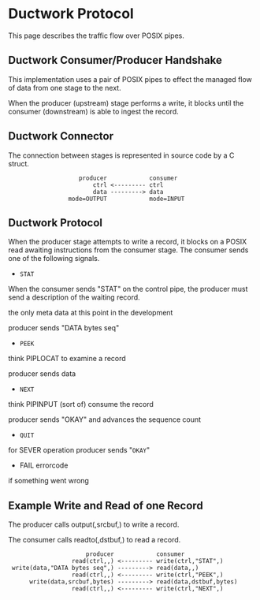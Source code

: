 # Ductwork Protocol

This page describes the traffic flow over POSIX pipes.

## Ductwork Consumer/Producer Handshake

This implementation uses a pair of POSIX pipes
to effect the managed flow of data from one stage to the next.

When the producer (upstream) stage performs a write,
it blocks until the consumer (downstream) is able to ingest
the record.

## Ductwork Connector

The connection between stages is represented in source code by a C struct.


                        producer            consumer
                            ctrl <--------- ctrl
                            data ---------> data
                     mode=OUTPUT            mode=INPUT


## Ductwork Protocol

When the producer stage attempts to write a record,
it blocks on a POSIX read awaiting instructions from the
consumer stage. The consumer sends one of the following signals.

* `STAT`

When the consumer sends "STAT" on the control pipe,
the producer must send a description of the waiting record.

the only meta data at this point in the development

producer sends "DATA bytes seq"

* `PEEK`

think PIPLOCAT to examine a record

producer sends data

* `NEXT`

think PIPINPUT (sort of) consume the record

producer sends "OKAY" and advances the sequence count

* `QUIT`

for SEVER operation
          producer sends "`OKAY`"

* FAIL errorcode

if something went wrong

## Example Write and Read of one Record

The producer calls output(,srcbuf,) to write a record.

The consumer calls readto(,dstbuf,) to read a record.

                          producer            consumer
                      read(ctrl,,) <--------- write(ctrl,"STAT",)
     write(data,"DATA bytes seq",) ---------> read(data,,)
                      read(ctrl,,) <--------- write(ctrl,"PEEK",)
          write(data,srcbuf,bytes) ---------> read(data,dstbuf,bytes)
                      read(ctrl,,) <--------- write(ctrl,"NEXT",)




